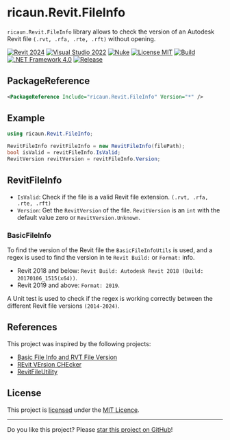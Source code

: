 ﻿# ricaun.Revit.FileInfo

`ricaun.Revit.FileInfo` library allows to check the version of an Autodesk Revit file `(.rvt, .rfa, .rte, .rft)` without opening.

[![Revit 2024](https://img.shields.io/badge/Revit-2024-blue.svg)](https://github.com/ricaun-io/ricaun.Revit.FileInfo)
[![Visual Studio 2022](https://img.shields.io/badge/Visual%20Studio-2022-blue)](https://github.com/ricaun-io/ricaun.Revit.FileInfo)
[![Nuke](https://img.shields.io/badge/Nuke-Build-blue)](https://nuke.build/)
[![License MIT](https://img.shields.io/badge/License-MIT-blue.svg)](LICENSE)
[![Build](https://github.com/ricaun-io/ricaun.Revit.FileInfo/actions/workflows/Build.yml/badge.svg)](https://github.com/ricaun-io/ricaun.Revit.FileInfo/actions)
[![.NET Framework 4.0](https://img.shields.io/badge/.NET%20Framework%204.0-blue.svg)](https://github.com/ricaun-io/ricaun.Revit.FileInfo)
[![Release](https://img.shields.io/nuget/v/ricaun.Revit.FileInfo?logo=nuget&label=release&color=blue)](https://www.nuget.org/packages/ricaun.Revit.FileInfo)

## PackageReference

```xml
<PackageReference Include="ricaun.Revit.FileInfo" Version="*" />
```

## Example

```csharp
using ricaun.Revit.FileInfo;
```

```csharp
RevitFileInfo revitFileInfo = new RevitFileInfo(filePath);
bool isValid = revitFileInfo.IsValid;
RevitVersion revitVersion = revitFileInfo.Version;
```

## RevitFileInfo

* `IsValid`: Check if the file is a valid Revit file extension. `(.rvt, .rfa, .rte, .rft)`
* `Version`: Get the `RevitVersion` of the file. 
	`RevitVersion` is an `int` with the default value zero or `RevitVersion.Unknown`.

### BasicFileInfo

To find the version of the Revit file the `BasicFileInfoUtils` is used, and a regex is used to find the version in te `Revit Build:` or `Format:` info.

* Revit 2018 and below: `Revit Build: Autodesk Revit 2018 (Build: 20170106_1515(x64))`.
* Revit 2019 and above: `Format: 2019`.

A Unit test is used to check if the regex is working correctly between the different Revit file versions `(2014-2024)`.

## References

This project was inspired by the following projects:

* [Basic File Info and RVT File Version](https://thebuildingcoder.typepad.com/blog/2013/01/basic-file-info-and-rvt-file-version.html)
* [REvit VErsion CHEcker](https://github.com/teocomi/Reveche)
* [RevitFileUtility](https://github.com/KennanChan/RevitFileUtility)


## License

This project is [licensed](LICENSE) under the [MIT Licence](https://en.wikipedia.org/wiki/MIT_License).

---

Do you like this project? Please [star this project on GitHub](https://github.com/ricaun-io/ricaun.Revit.FileInfo/stargazers)!